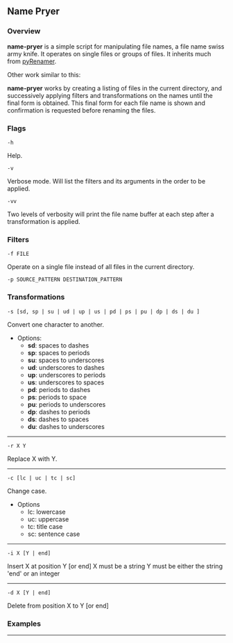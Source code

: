 
## Name Pryer 

### Overview

**name-pryer** is a simple script for manipulating file names, a file 
name swiss army knife.
It operates on single files or groups of files.
It inherits much from [pyRenamer]().

Other work similar to this: 

**name-pryer** works by creating a listing of files in the current directory, 
and successively applying filters and transformations on the names until the 
final form is obtained. This final form for each file name is shown and 
confirmation is requested before renaming the files.

### Flags

``-h``

Help.

``-v``

Verbose mode. Will list the filters and its arguments in the order to be applied.

``-vv``

Two levels of verbosity will print the file name buffer at each step after a 
transformation is applied.

### Filters

``-f FILE``

Operate on a single file instead of all files in the current directory.

``-p SOURCE_PATTERN DESTINATION_PATTERN``

### Transformations

``-s [sd, sp | su | ud | up | us | pd | ps | pu | dp | ds | du ]``

Convert one character to another.

* Options:
  * **sd**: spaces to dashes
  * **sp**: spaces to periods
  * **su**: spaces to underscores
  * **ud**: underscores to dashes
  * **up**: underscores to periods
  * **us**: underscores to spaces
  * **pd**: periods to dashes
  * **ps**: periods to space
  * **pu**: periods to underscores
  * **dp**: dashes to periods
  * **ds**: dashes to spaces
  * **du**: dashes to underscores

---
``-r X Y``

Replace X with Y.

---
``-c [lc | uc | tc | sc]``

Change case.

* Options
  * lc: lowercase
  * uc: uppercase
  * tc: title case
  * sc: sentence case

---
``-i X [Y | end]``

Insert X at position Y [or end]
X must be a string
Y must be either the string 'end' or an integer

---
``-d X [Y | end]``

Delete from position X to Y [or end]

### Examples

---
